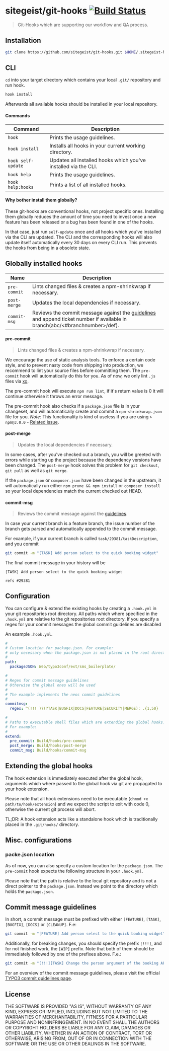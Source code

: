 # sitegeist/git-hooks [![Build Status](https://travis-ci.org/sitegeist/git-hooks.svg)](https://travis-ci.org/sitegeist/git-hooks)

> Git-Hooks which are supporting our workflow and QA process.

## Installation
``` bash
git clone https://github.com/sitegeist/git-hooks.git $HOME/.sitegeist-hooks && cd $HOME/.sitegeist-hooks && ./install && cd
```

## CLI
`cd` into your target directory which contains your local `.git/` repository and run hook.

``` bash
hook install
```
Afterwards all available hooks should be installed in your local repository.

#### Commands
| Command            | Description                                                     |
| ------------------ | --------------------------------------------------------------- |
| `hook`             | Prints the usage guidelines.                                    |
| `hook install`     | Installs all hooks in your current working directory.           |
| `hook self-update` | Updates all installed hooks which you've installed via the CLI. |
| `hook help`        | Prints the usage guidelines.                                    |
| `hook help:hooks`  | Prints a list of all installed hooks.                           |

#### Why bother install them globally?
These git-hooks are conventional hooks, not project specific ones. Installing them globally reduces the amount of time you need to invest once a new feature has been released or a bug has been found in one of the hooks.

In that case, just run `self-update` once and all hooks which you've installed via the CLI are updated. The CLI and the corresponding hooks will also update itself automatically every 30 days on every CLI run. This prevents the hooks from being in a obsolete state.

## Globally installed hooks
| Name                 | Description                                                         |
| -------------------- | ------------------------------------------------------------------- |
| `pre-commit`         | Lints changed files & creates a npm-shrinkwrap if necessary.        |
| `post-merge`         | Updates the local dependencies if necessary.                        |
| `commit-msg` | Reviews the commit message against the [guidelines](#guidelines) and append ticket number if available in branch(abc/<#branchnumber>/def).   |

#### pre-commit
> Lints changed files & creates a npm-shrinkwrap if necessary.

We encourage the use of static analysis tools. To enforce a certain code style, and to prevent nasty code from shipping into production, we recommend to lint your source files before committing them.
The `pre-commit` hook will automatically do this for you.
As of now, we only lint `.js` files via [xo](https://github.com/sindresorhus/xo).

The pre-commit hook will execute `npm run lint`, if it's return value is 0 it will continue otherwise it throws an error message.

The pre-commit hook also checks if a `package.json` file is in your changeset, and will automatically create and commit a `npm-shrinkwrap.json` file for you. *Note:* This functionality is kind of useless if you are using `> npm@3.0.0` - [Related issue](https://github.com/npm/npm/issues/5083).

#### post-merge
> Updates the local dependencies if necessary.

In some cases, after you've checked out a branch, you will be greeted
with errors while starting up the project because the dependency versions have been changed.
The `post-merge` hook solves this problem for `git checkout`, `git pull` as well as `git merge`.

If the `package.json` or `composer.json` have been changed in the upstream, it will automatically run either
`npm prune && npm install` or `composer install` so your local dependencies match the current checked out HEAD.

#### commit-msg
> Reviews the commit message against the [guidelines](#guidelines).

In case your current branch is a feature branch, the issue number of the branch gets parsed
and automatically appended to the commit message.

For example, if your current branch is called `task/29381/taskDescription`, and you commit
``` bash
git commit -m "[TASK] Add person select to the quick booking widget"
```

The final commit message in your history will be
```
[TASK] Add person select to the quick booking widget

refs #29381
```

## Configuration
You can configure & extend the existing hooks by creating a `.hook.yml` in your git repositories root directory.
All paths which where specified in the `.hook.yml` are relative to the git repositories root directory.
If you specify a regex for your commit messages the global commit guidelines are disabled

An example `.hook.yml`.
```yaml
#
# Custom location for package.json. For example:
# only necessary when the package.json is not placed in the root directory of the project
#
path:
  packageJSON: Web/typo3conf/ext/sms_boilerplate/

#
# Regex for commit message guidelines
# Otherwise the global ones will be used
# 
# The example implements the neos commit guidelines
#
commitmsg:
  regex: ^(!!! )?(?TASK|BUGFIX|DOCS|FEATURE|SECURITY|MERGE): .{1,50}

#
# Paths to executable shell files which are extending the global hooks.
# For example:
#
extend:
  pre_commit: Build/hooks/pre-commit
  post_merge: Build/hooks/post-merge
  commit_msg: Build/hooks/commit-msg
```

## Extending the global hooks
The hook extension is immediately executed after the global hook,
arguments which where passed to the global hook via git are propagated to your hook extension.

Please note that all hook extensions need to be executable (`chmod +x path/to/hook/extension`) and
we expect the script to exit with code 0, otherwise the current git process will abort.

TL;DR: A hook extension acts like a standalone hook which is traditionally placed in the `.git/hooks/` directory.

## Misc. configurations
### <a name="packagejsonLocation"></a> packe.json location
As of now, you can also specify a custom location for the `package.json`.
The `pre-commit` hook expects the following structure in your `.hook.yml`.

Please note that the path is relative to the local git repository and is not a direct pointer to the `package.json`.
Instead we point to the directory which holds the `package.json`.

## <a name="guidelines"></a> Commit message guidelines
In short, a commit message must be prefixed with either `[FEATURE]`, `[TASK]`, `[BUGFIX]`, `[DOCS]` or `[CLEANUP]`. F.e:
``` bash
git commit -m "[FEATURE] Add person select to the quick booking widget"
```

Additionally, for breaking changes, you should specify the prefix `[!!!]`, and for not finished work, the `[WIP]` prefix.
Note that both of them should be immediately followed by one of the prefixes above. F.e.:
``` bash
git commit -m "[!!!][TASK] Change the person argument of the booking API for consistency"
```

For an overview of the commit message guidelines, please visit the official [TYPO3 commit guidelines page](https://wiki.typo3.org/CommitMessage_Format_(Git)#Commit_Message_rules_for_TYPO3_CMS).

## License
THE SOFTWARE IS PROVIDED "AS IS", WITHOUT WARRANTY OF ANY KIND, EXPRESS OR
IMPLIED, INCLUDING BUT NOT LIMITED TO THE WARRANTIES OF MERCHANTABILITY,
FITNESS FOR A PARTICULAR PURPOSE AND NONINFRINGEMENT. IN NO EVENT SHALL THE
AUTHORS OR COPYRIGHT HOLDERS BE LIABLE FOR ANY CLAIM, DAMAGES OR OTHER
LIABILITY, WHETHER IN AN ACTION OF CONTRACT, TORT OR OTHERWISE, ARISING FROM,
OUT OF OR IN CONNECTION WITH THE SOFTWARE OR THE USE OR OTHER DEALINGS IN
THE SOFTWARE.
